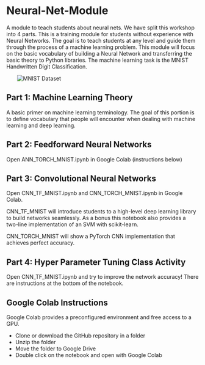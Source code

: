 # Neural-Net-Module
A module to teach students about neural nets. We have split this workshop into 4 parts.
This is a training module for students without experience with Neural Networks. The goal is to teach students at any level and guide them through the process of a machine learning problem. This module will focus on the basic vocabulary of building a Neural Network and transferring the basic theory to Python libraries. The machine learning task is the MNIST Handwritten Digit Classification.

&nbsp;&nbsp;&nbsp;&nbsp;&nbsp;&nbsp;
![MNIST Dataset](https://camo.githubusercontent.com/01c057a753e92a9bc70b8c45d62b295431851c09cffadf53106fc0aea7e2843f/687474703a2f2f692e7974696d672e636f6d2f76692f3051493378675875422d512f687164656661756c742e6a7067)
## Part 1: Machine Learning Theory

A basic primer on machine learning terminology. The goal of this portion is to define vocabulary that people will encounter when dealing with machine learning and deep learning.

## Part 2: Feedforward Neural Networks

Open ANN_TORCH_MNIST.ipynb in Google Colab (instructions below)

## Part 3: Convolutional Neural Networks

Open CNN_TF_MNIST.ipynb and CNN_TORCH_MNIST.ipynb in Google Colab.

CNN_TF_MNIST will introduce students to a high-level deep learning library to build networks seamlessly. 
As a bonus this notebook also provides a two-line implementation of an SVM with scikit-learn.

CNN_TORCH_MNIST will show a PyTorch CNN implementation that achieves perfect accuracy.

## Part 4: Hyper Parameter Tuning Class Activity

Open CNN_TF_MNIST.ipynb and try to improve the network accuracy! There are instructions at the bottom of the notebook.

## Google Colab Instructions

Google Colab provides a preconfigured environment and free access to a GPU.

* Clone or download the GitHub repository in a folder
* Unzip the folder
* Move the folder to Google Drive
* Double click on the notebook and open with Google Colab
